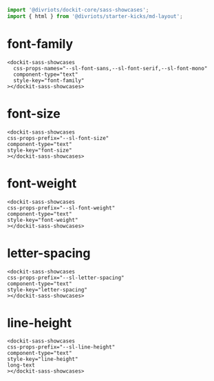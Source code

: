 ```js script
import '@divriots/dockit-core/sass-showcases';
import { html } from '@divriots/starter-kicks/md-layout';
```

# font-family

```html:html
<dockit-sass-showcases
  css-props-names="--sl-font-sans,--sl-font-serif,--sl-font-mono"
  component-type="text"
  style-key="font-family"
></dockit-sass-showcases>
```

# font-size

```html:html
<dockit-sass-showcases
css-props-prefix="--sl-font-size"
component-type="text"
style-key="font-size"
></dockit-sass-showcases>
```

# font-weight

```html:html
<dockit-sass-showcases
css-props-prefix="--sl-font-weight"
component-type="text"
style-key="font-weight"
></dockit-sass-showcases>
```

# letter-spacing

```html:html
<dockit-sass-showcases
css-props-prefix="--sl-letter-spacing"
component-type="text"
style-key="letter-spacing"
></dockit-sass-showcases>
```

# line-height

```html:html
<dockit-sass-showcases
css-props-prefix="--sl-line-height"
component-type="text"
style-key="line-height"
long-text
></dockit-sass-showcases>
```
